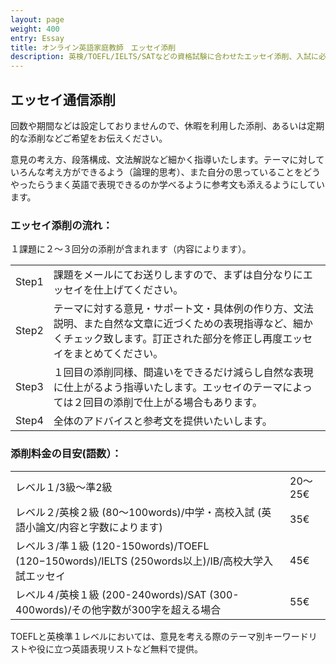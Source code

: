 ```yaml
---
layout: page
weight: 400
entry: Essay
title: オンライン英語家庭教師　エッセイ添削
description: 英検/TOEFL/IELTS/SATなどの資格試験に合わせたエッセイ添削、入試に必要な英語小論文などもレベルに沿ってお手伝いいたします。
---
```


## エッセイ通信添削

回数や期間などは設定しておりませんので、休暇を利用した添削、あるいは定期的な添削などご希望をお伝えください。

意見の考え方、段落構成、文法解説など細かく指導いたします。テーマに対していろんな考え方ができるよう（論理的思考）、また自分の思っていることをどうやったらうまく英語で表現できるのか学べるように参考文も添えるようにしています。

### エッセイ添削の流れ：
１課題に２〜３回分の添削が含まれます（内容によります）。

<table>
<tr><td>Step1 </td><td>課題をメールにてお送りしますので、まずは自分なりにエッセイを仕上げてください。 </td></tr>
<tr><td>Step2</td><td>テーマに対する意見・サポート文・具体例の作り方、文法説明、また自然な文章に近づくための表現指導など、細かくチェック致します。訂正された部分を修正し再度エッセイをまとめてください。</td></tr>
<tr><td>Step3</td><td>１回目の添削同様、間違いをできるだけ減らし自然な表現に仕上がるよう指導いたします。エッセイのテーマによっては２回目の添削で仕上がる場合もあります。 </td></tr> 
<tr><td>Step4</td><td>全体のアドバイスと参考文を提供いたいします。</td></tr>
</table>


### 添削料金の目安(語数）：
<table>
<tr><td>レベル１/3級〜準2級</td><td>20〜25€</td></tr>
<tr><td>レベル２/英検２級 (80〜100words)/中学・高校入試 (英語小論文/内容と字数によります)</td><td>35€</td></tr>
<tr><td>レベル３/準１級 (120-150words)/TOEFL (120−150words)/IELTS (250words以上)/IB/高校大学入試エッセイ</td><td>45€</td></tr>
<tr><td>レベル４/英検１級 (200-240words)/SAT (300-400words)/その他字数が300字を超える場合</td><td>55€</td></tr> 
</table>

TOEFLと英検準１レベルにおいては、意見を考える際のテーマ別キーワードリストや役に立つ英語表現リストなど無料で提供。

